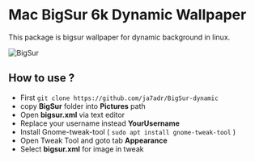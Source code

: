 # Mac BigSur 6k Dynamic Wallpaper

This package is bigsur wallpaper for dynamic background in linux.


![BigSur](https://raw.githubusercontent.com/Ja7adR/BigSur-dynamic/main/preview/bigsur-preview.gif)

## How to use ?

- First `git clone https://github.com/ja7adr/BigSur-dynamic`
- copy **BigSur** folder into **Pictures** path
- Open **bigsur.xml** via text editor
- Replace your username instead  **YourUsername**
- Install Gnome-tweak-tool ( `sudo apt install gnome-tweak-tool` )
- Open Tweak Tool and goto tab **Appearance**
- Select **bigsur.xml** for image in tweak

